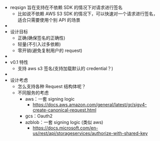 - reqsign 旨在支持在不依赖 SDK 的情况下对请求进行签名
	- 比如说不依赖 AWS S3 SDK 的情况下，可以快速对一个请求进行签名，适合只需要使用个别 API 的场景
-
- 设计目标
	- 正确(确保签名的正确性)
	- 轻量(不引入过多依赖)
	- 零开销(避免复制用户的 request)
-
- v0.1 特性
	- 支持 aws s3 签名(支持加载默认的 credential？)
-
- 设计考虑
	- 怎么支持各种 Request 结构体呢？
	- 不同服务的考虑
		- aws：一套 signing logic
			- https://docs.aws.amazon.com/general/latest/gr/sigv4-create-canonical-request.html
		- gcs：Oauth2
		- azblob：一套 signing logic (类似 aws)
			- https://docs.microsoft.com/en-us/rest/api/storageservices/authorize-with-shared-key